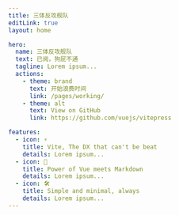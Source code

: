 ```yaml
---
title: 三体反攻舰队
editLink: true
layout: home

hero:
  name: 三体反攻舰队
  text: 已阅，狗屁不通
  tagline: Lorem ipsum...
  actions:
    - theme: brand
      text: 开始浪费时间
      link: /pages/working/
    - theme: alt
      text: View on GitHub
      link: https://github.com/vuejs/vitepress

features:
  - icon: ⚡️
    title: Vite, The DX that can't be beat
    details: Lorem ipsum...
  - icon: 🖖
    title: Power of Vue meets Markdown
    details: Lorem ipsum...
  - icon: 🛠️
    title: Simple and minimal, always
    details: Lorem ipsum...
---
```


<script>
  import './style/index.css'
</script>